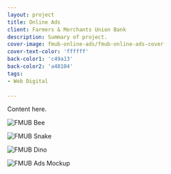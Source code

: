 ```yaml
---
layout: project
title: Online Ads
client: Farmers & Merchants Union Bank
description: Summary of project.
cover-image: fmub-online-ads/fmub-online-ads-cover
cover-text-color: 'ffffff'
back-color1: 'c49a13'
back-color2: 'a48104'
tags:
- Web Digital

---
```


Content here.

<div>
<img data-aos="fade-up"
alt="FMUB Bee" src="/img/projects/fmub-online-ads/fmub-online-ads-bee.jpg"
srcset="/img/projects/fmub-online-ads/fmub-online-ads-bee-2400.jpg 2400w,
/img/projects/fmub-online-ads/fmub-online-ads-bee-1800.jpg 1800w,
/img/projects/fmub-online-ads/fmub-online-ads-bee-1200.jpg 1200w,
/img/projects/fmub-online-ads/fmub-online-ads-bee-900.jpg 900w,
/img/projects/fmub-online-ads/fmub-online-ads-bee-600.jpg 600w,
/img/projects/fmub-online-ads/fmub-online-ads-bee-400.jpg 400w" />

<img data-aos="fade-up"
alt="FMUB Snake" src="/img/projects/fmub-online-ads/fmub-online-ads-snake.jpg"
srcset="/img/projects/fmub-online-ads/fmub-online-ads-snake-2400.jpg 2400w,
/img/projects/fmub-online-ads/fmub-online-ads-snake-1800.jpg 1800w,
/img/projects/fmub-online-ads/fmub-online-ads-snake-1200.jpg 1200w,
/img/projects/fmub-online-ads/fmub-online-ads-snake-900.jpg 900w,
/img/projects/fmub-online-ads/fmub-online-ads-snake-600.jpg 600w,
/img/projects/fmub-online-ads/fmub-online-ads-snake-400.jpg 400w" />

<img data-aos="fade-up"
alt="FMUB Dino" src="/img/projects/fmub-online-ads/fmub-online-ads-dino.jpg"
srcset="/img/projects/fmub-online-ads/fmub-online-ads-dino-2400.jpg 2400w,
/img/projects/fmub-online-ads/fmub-online-ads-dino-1800.jpg 1800w,
/img/projects/fmub-online-ads/fmub-online-ads-dino-1200.jpg 1200w,
/img/projects/fmub-online-ads/fmub-online-ads-dino-900.jpg 900w,
/img/projects/fmub-online-ads/fmub-online-ads-dino-600.jpg 600w,
/img/projects/fmub-online-ads/fmub-online-ads-dino-400.jpg 400w" />

<img data-aos="fade-up"
alt="FMUB Ads Mockup" src="/img/projects/fmub-online-ads/fmub-online-ads-mockup.jpg"
srcset="/img/projects/fmub-online-ads/fmub-online-ads-mockup-2400.jpg 2400w,
/img/projects/fmub-online-ads/fmub-online-ads-mockup-1800.jpg 1800w,
/img/projects/fmub-online-ads/fmub-online-ads-mockup-1200.jpg 1200w,
/img/projects/fmub-online-ads/fmub-online-ads-mockup-900.jpg 900w,
/img/projects/fmub-online-ads/fmub-online-ads-mockup-600.jpg 600w,
/img/projects/fmub-online-ads/fmub-online-ads-mockup-400.jpg 400w" />
</div>
